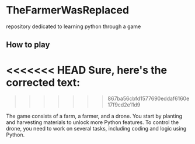 # TheFarmerWasReplaced
repository dedicated to learning python through a game

## How to play
<<<<<<< HEAD
Sure, here's the corrected text:
=======
>>>>>>> 867ba56cbfd1577690eddaf6160e17f9cd2e11d9

The game consists of a farm, a farmer, and a drone. You start by planting and harvesting materials to unlock more Python features. To control the drone, you need to work on several tasks, including coding and logic using Python.
